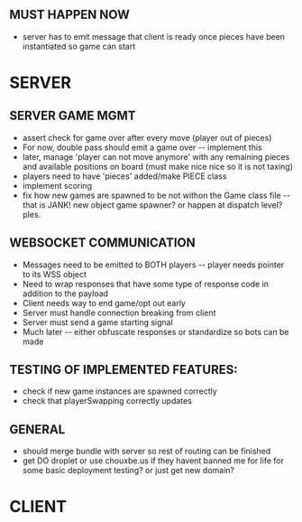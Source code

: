 
## MUST HAPPEN NOW
  - server has to emit message that client is ready once pieces have been instantiated so game can start

# SERVER

## SERVER GAME MGMT
  - assert check for game over after every move (player out of pieces)
  - For now, double pass should emit a game over -- implement this
  - later, manage 'player can not move anymore' with any remaining pieces and available positions on board (must make nice nice so it is not taxing)
  - players need to have 'pieces' added/make PIECE class
  - implement scoring
  - fix how new games are spawned to be not withon the Game class file -- that is JANK! new object game spawner? or happen at dispatch level? ples.

## WEBSOCKET COMMUNICATION
  - Messages need to be emitted to BOTH players -- player needs pointer to its WSS object
  - Need to wrap responses that have some type of response code in addition to the payload
  - Client needs way to end game/opt out early
  - Server must handle connection breaking from client
  - Server must send a game starting signal
  - Much later -- either obfuscate responses or standardize so bots can be made

## TESTING OF IMPLEMENTED FEATURES:
  - check if new game instances are spawned correctly
  - check that playerSwapping correctly updates

## GENERAL
  - should merge bundle with server so rest of routing can be finished
  - get DO droplet or use chouxbe.us if they havent banned me for life for some basic deployment testing? or just get new domain?

# CLIENT
